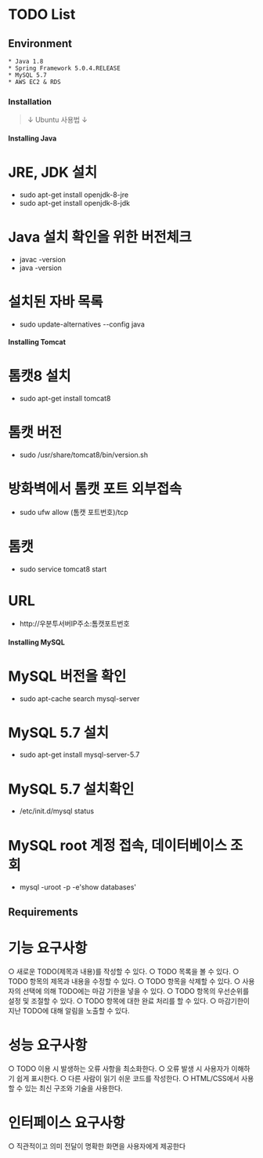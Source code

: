 
# TODO List

## Environment

    * Java 1.8
    * Spring Framework 5.0.4.RELEASE
    * MySQL 5.7
    * AWS EC2 & RDS
    
### Installation
> ↓ Ubuntu 사용법 ↓

#### Installing Java

 # JRE, JDK 설치
  * sudo apt-get install openjdk-8-jre
  * sudo apt-get install openjdk-8-jdk

 # Java 설치 확인을 위한 버전체크 
  * javac -version
  * java -version

 # 설치된 자바 목록 
  * sudo update-alternatives --config java

#### Installing Tomcat

 # 톰캣8 설치
  * sudo apt-get install tomcat8

 # 톰캣 버전 
  * sudo /usr/share/tomcat8/bin/version.sh

 # 방화벽에서 톰캣 포트 외부접속 
  * sudo ufw allow (톰캣 포트번호)/tcp

 # 톰캣 
  * sudo service tomcat8 start
  
 # URL
  * http://우분투서버IP주소:톰캣포트번호
 
#### Installing MySQL

# MySQL 버전을 확인
  * sudo apt-cache search mysql-server

# MySQL 5.7 설치
  * sudo apt-get install mysql-server-5.7

# MySQL 5.7 설치확인
  * /etc/init.d/mysql status

# MySQL root 계정 접속, 데이터베이스 조회
  * mysql -uroot -p -e'show databases'


## Requirements

# 기능 요구사항
○ 새로운 TODO(제목과 내용)를 작성할 수 있다.
○ TODO 목록을 볼 수 있다.
○ TODO 항목의 제목과 내용을 수정할 수 있다.
○ TODO 항목을 삭제할 수 있다.
○ 사용자의 선택에 의해 TODO에는 마감 기한을 넣을 수 있다.
○ TODO 항목의 우선순위를 설정 및 조절할 수 있다.
○ TODO 항목에 대한 완료 처리를 할 수 있다.
○ 마감기한이 지난 TODO에 대해 알림을 노출할 수 있다.

# 성능 요구사항
○ TODO 이용 시 발생하는 오류 사항을 최소화한다.
○ 오류 발생 시 사용자가 이해하기 쉽게 표시한다.
○ 다른 사람이 읽기 쉬운 코드를 작성한다.
○ HTML/CSS에서 사용할 수 있는 최신 구조와 기술을 사용한다.

# 인터페이스 요구사항
○ 직관적이고 의미 전달이 명확한 화면을 사용자에게 제공한다

